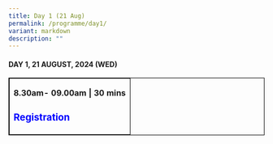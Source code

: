 ```yaml
---
title: Day 1 (21 Aug)
permalink: /programme/day1/
variant: markdown
description: ""
---
```

<h4><strong>DAY 1, 21 AUGUST, 2024 (WED)</strong></h4>
<table cellpadding="10" border="1" style="width: 100%; border-collapse: collapse; border-style: solid; border-color: #000000">
<tbody>
<tr>
<td style="width: 100%;">
<p><strong>8.30am- 09.00am | 30 mins</strong></p>
<h3><span style="color: #0000ff;">Registration</span></h3>
</td>
</tr>
</tbody>
</table>